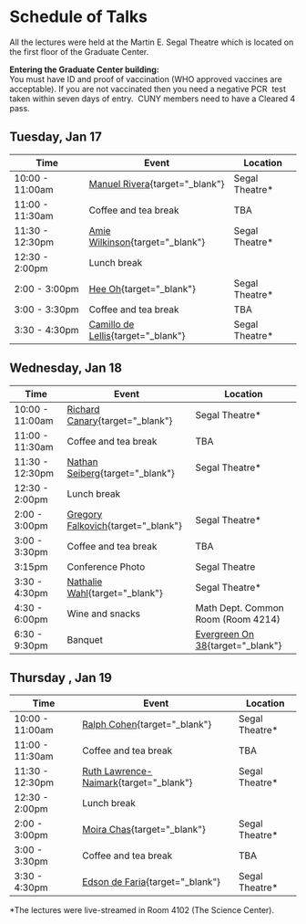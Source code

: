 # Schedule of Talks

All the lectures were held at the Martin E. Segal Theatre which is located on the first floor of the Graduate Center.  

**Entering the Graduate Center building:**  
You must have ID and proof of vaccination (WHO approved vaccines are acceptable). If you are not vaccinated then you need a negative PCR  test taken within seven days of entry.  CUNY members need to have a Cleared 4 pass.

## Tuesday, Jan 17

| Time            | Event                                                                | Location       |
| --------------- | -------------------------------------------------------------------- | -------------- |
| 10:00 - 11:00am | [Manuel Rivera](abstracts.md#manuel-rivera){target="_blank"}         | Segal Theatre* |
| 11:00 - 11:30am | Coffee and tea break                                                 | TBA            |
| 11:30 - 12:30pm | [Amie Wilkinson](abstracts.md#amie-wilkinson){target="_blank"}       | Segal Theatre* |
| 12:30 - 2:00pm  | Lunch break                                                          |                |
| 2:00 - 3:00pm   | [Hee Oh](abstracts.md#hee-oh){target="_blank"}                       | Segal Theatre* |
| 3:00 - 3:30pm   | Coffee and tea break                                                 | TBA            |
| 3:30 - 4:30pm   | [Camillo de Lellis](abstracts.md#camillo-de-lellis){target="_blank"} | Segal Theatre* |

## Wednesday, Jan 18

| Time            | Event                                                                | Location                                                           |
| --------------- | -------------------------------------------------------------------- | ------------------------------------------------------------------ |
| 10:00 - 11:00am | [Richard Canary](abstracts.md#richard-canary){target="_blank"}       | Segal Theatre*                                                     |
| 11:00 - 11:30am | Coffee and tea break                                                 | TBA                                                                |
| 11:30 - 12:30pm | [Nathan Seiberg](abstracts.md#nathan-seiberg){target="_blank"}       | Segal Theatre*                                                     |
| 12:30 - 2:00pm  | Lunch break                                                          |                                                                    |
| 2:00 - 3:00pm   | [Gregory Falkovich](abstracts.md#gregory-falkovich){target="_blank"} | Segal Theatre*                                                     |
| 3:00 - 3:30pm   | Coffee and tea break                                                 | TBA                                                                |
| 3:15pm          | Conference Photo                                                     | Segal Theatre                                                      |
| 3:30 - 4:30pm   | [Nathalie Wahl](abstracts.md#nathalie-wahl){target="_blank"}         | Segal Theatre*                                                     |
| 4:30 - 6:00pm   | Wine and snacks                                                      | Math Dept. Common Room (Room 4214)                                 |
| 6:30 - 9:30pm   | Banquet                                                              | [Evergreen On 38](https://www.evergreenon38.com/){target="_blank"} |

## Thursday , Jan 19

| Time            | Event                                                                        | Location       |
| --------------- | ---------------------------------------------------------------------------- | -------------- |
| 10:00 - 11:00am | [Ralph Cohen](abstracts.md#ralph-l-cohen){target="_blank"}                   | Segal Theatre* |
| 11:00 - 11:30am | Coffee and tea break                                                         | TBA            |
| 11:30 - 12:30pm | [Ruth Lawrence-Naimark](abstracts.md#ruth-lawrence-naimark){target="_blank"} | Segal Theatre* |
| 12:30 - 2:00pm  | Lunch break                                                                  |                |
| 2:00 - 3:00pm   | [Moira Chas](abstracts.md#moira-chas){target="_blank"}                       | Segal Theatre* |
| 3:00 - 3:30pm   | Coffee and tea break                                                         | TBA            |
| 3:30 - 4:30pm   | [Edson de Faria](abstracts.md#edson-de-faria){target="_blank"}               | Segal Theatre* |

*The lectures were live-streamed in Room 4102 (The Science Center).